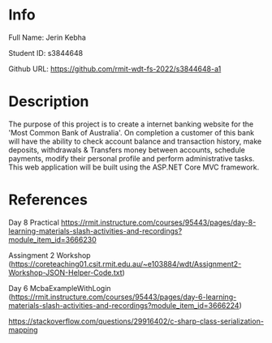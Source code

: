 <h1>Info</h1>
Full Name: Jerin Kebha

Student ID: s3844648

Github URL: https://github.com/rmit-wdt-fs-2022/s3844648-a1

<h1>Description</h1>
The purpose of this project is to create a internet banking website for the 'Most Common Bank of Australia'.
On completion a customer of this bank will have the ability to check account balance and transaction history,
make deposits, withdrawals & Transfers money between accounts, schedule payments, modify their personal
profile and perform administrative tasks. This web application will be built using the ASP.NET Core MVC framework.

<h1>References</h1>

Day 8 Practical https://rmit.instructure.com/courses/95443/pages/day-8-learning-materials-slash-activities-and-recordings?module_item_id=3666230

Assingment 2 Workshop (https://coreteaching01.csit.rmit.edu.au/~e103884/wdt/Assignment2-Workshop-JSON-Helper-Code.txt)

Day 6 McbaExampleWithLogin (https://rmit.instructure.com/courses/95443/pages/day-6-learning-materials-slash-activities-and-recordings?module_item_id=3666224)

https://stackoverflow.com/questions/29916402/c-sharp-class-serialization-mapping
